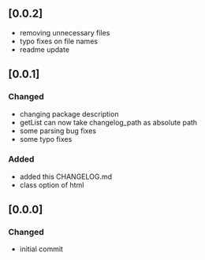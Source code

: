 ## [0.0.2]
- removing unnecessary files
- typo fixes on file names
- readme update
## [0.0.1]
### Changed
 - changing package description
 - getList can now take changelog_path as absolute path
 - some parsing bug fixes
 - some typo fixes
### Added
 - added this CHANGELOG.md 
 - class option of html 

## [0.0.0]
### Changed
 - initial commit

